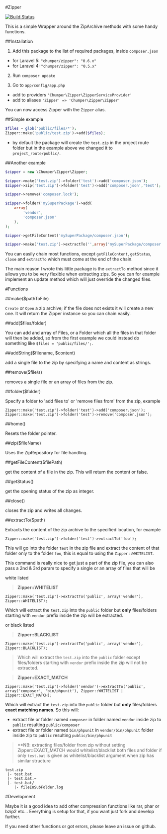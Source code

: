 #Zipper

[![Build Status](https://travis-ci.org/Chumper/Zipper.png)](https://travis-ci.org/Chumper/Zipper)

This is a simple Wrapper around the ZipArchive methods with some handy functions.

##Installation

1. Add this package to the list of required packages, inside `composer.json`
  * for Laravel 5: `"chumper/zipper": "0.6.x"`
  * for Laravel 4: `"chumper/zipper": "0.5.x"`
2. Run `composer update`

3. Go to `app/config/app.php`

  * add to providers `'Chumper\Zipper\ZipperServiceProvider'`
  * add to aliases `'Zipper' => 'Chumper\Zipper\Zipper'`

You can now access Zipper with the `Zipper` alias.

##Simple example
```php
$files = glob('public/files/*');
Zipper::make('public/test.zip')->add($files);
```
- by default the package will create the `test.zip` in the project route folder but in the example above we changed it to `project_route/public/`.

##Another example
```php
$zipper = new \Chumper\Zipper\Zipper;

$zipper->make('test.zip')->folder('test')->add('composer.json');
$zipper->zip('test.zip')->folder('test')->add('composer.json','test');

$zipper->remove('composer.lock');

$zipper->folder('mySuperPackage')->add(
    array(
        'vendor',
        'composer.json'
    ),
);

$zipper->getFileContent('mySuperPackage/composer.json');

$zipper->make('test.zip')->extractTo('',array('mySuperPackage/composer.json'),Zipper::WHITELIST);
```

You can easily chain most functions, except `getFileContent`, `getStatus`, `close` and `extractTo` which must come at the end of the chain.

The main reason I wrote this little package is the `extractTo` method since it allows you to be very flexible when extracting zips. So you can for example implement an update method which will just override the changed files.


#Functions

##make($pathToFile)

`Create` or `Open` a zip archive; if the file does not exists it will create a new one.
It will return the Zipper instance so you can chain easily.


##add($files/folder)

You can add and array of Files, or a Folder which all the files in that folder will then be added, so from the first example we could instead do something like `$files = 'public/files/';`.


##addString($filename, $content)

add a single file to the zip by specifying a name and content as strings.


##remove($file/s)

removes a single file or an array of files from the zip.


##folder($folder)

Specify a folder to 'add files to' or 'remove files from' from the zip, example

	Zipper::make('test.zip')->folder('test')->add('composer.json');
	Zipper::make('test.zip')->folder('test')->remove('composer.json');


##home()

Resets the folder pointer.

##zip($fileName)

Uses the ZipRepository for file handling.


##getFileContent($filePath)

get the content of a file in the zip. This will return the content or false.


##getStatus()

get the opening status of the zip as integer.


##close()

closes the zip and writes all changes.


##extractTo($path)

Extracts the content of the zip archive to the specified location, for example

    Zipper::make('test.zip')->folder('test')->extractTo('foo');

This will go into the folder `test` in the zip file and extract the content of that folder only to the folder `foo`, this is equal to using the `Zipper::WHITELIST`.

This command is really nice to get just a part of the zip file, you can also pass a 2nd & 3rd param to specify a single or an array of files that will be

white listed

>**Zipper::WHITELIST**

```Zipper::make('test.zip')->extractTo('public', array('vendor'), Zipper::WHITELIST);```

Which will extract the `test.zip` into the `public` folder but **only** files/folders starting with `vendor` prefix inside the zip will be extracted.

or black listed

>**Zipper::BLACKLIST**

```Zipper::make('test.zip')->extractTo('public', array('vendor'), Zipper::BLACKLIST);```

> Which will extract the `test.zip` into the `public` folder except files/folders starting with `vendor` prefix inside the zip will not be extracted.


>**Zipper::EXACT_MATCH**

```Zipper::make('test.zip')->folder('vendor')->extractTo('public', array('composer', 'bin/phpunit'), Zipper::WHITELIST | Zipper::EXACT_MATCH);```

Which will extract the `test.zip` into the `public` folder but **only** files/folders **exact matching names**. So this will:
 * extract file or folder named `composer` in folder named `vendor` inside zip to `public` resulting `public/composer`
 * extract file or folder named `bin/phpunit` in `vendor/bin/phpunit` folder inside zip to `public` resulting `public/bin/phpunit`

> **NB: extracting files/folder from zip without setting Zipper::EXACT_MATCH 
> would whitelist/blacklist both files and folder if only `test.bat` is given as whitelist/blacklist argument when zip has similar structure

```
test.zip
 |- test.bat
 |- test.bat.~
 |- test.bat/
    |- fileInSubFolder.log
```


#Development

Maybe it is a good idea to add other compression functions like rar, phar or bzip2 etc...
Everything is setup for that, if you want just fork and develop further.

If you need other functions or got errors, please leave an issue on github.
